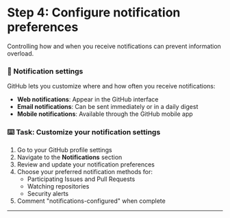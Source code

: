 # Step 4: Configure notification preferences

Controlling how and when you receive notifications can prevent information overload.

### 🔔 Notification settings

GitHub lets you customize where and how often you receive notifications:

- **Web notifications**: Appear in the GitHub interface
- **Email notifications**: Can be sent immediately or in a daily digest
- **Mobile notifications**: Available through the GitHub mobile app

### :keyboard: Task: Customize your notification settings

1. Go to your GitHub profile settings
2. Navigate to the **Notifications** section
3. Review and update your notification preferences
4. Choose your preferred notification methods for:
   - Participating Issues and Pull Requests
   - Watching repositories
   - Security alerts
5. Comment "notifications-configured" when complete

---

